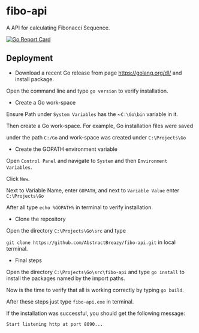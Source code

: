 # fibo-api

A API for calculating Fibonacci Sequence.

[![Go Report Card](https://goreportcard.com/badge/github.com/AbstractBreazy/fibo-api)](https://goreportcard.com/report/github.com/AbstractBreazy/fibo-api)
## Deployment

*  Download a recent Go release from page https://golang.org/dl/ and install package.

Open the command line and type `go version` to verify installation.

* Create a Go work-space

Ensure Path under `System Variables` has the ~`C:\Go\bin` variable in it.

Then create a Go work-space. For example, Go installation files were saved

under the path `C:/Go` and work-space was created under `C:\Projects\Go`

* Create the GOPATH environment variable

Open `Control Panel` and navigate to `System` and then `Environment Variables`.

Click `New`.
 
Next to Variable Name, enter `GOPATH`, and next to `Variable Value` enter `C:\Projects\Go` 

After all type `echo %GOPATH%` in terminal to verify installation.

* Clone the repository  

Open the directory `C:\Projects\Go\src` and type 

`git clone https://github.com/AbstractBreazy/fibo-api.git` in local terminal.

* Final steps 

Open the directory `C:\Projects\Go\src\fibo-api` and type `go install` to install the packages named by the import paths.

Now is the time to verify that all is working correctly by typing `go build`.

After these steps just type `fibo-api.exe` in terminal.

If the installation was successful, you should get the following message:

`Start listening http at port 8090...`

        





